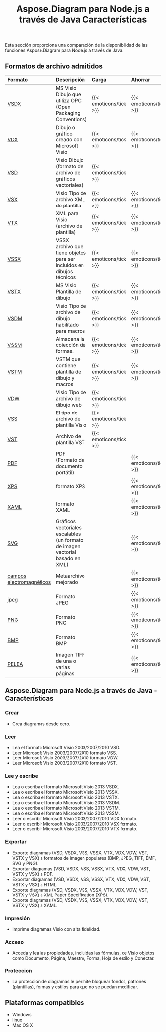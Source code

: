 ﻿---
title: Aspose.Diagram para Node.js a través de Java Características
type: docs
weight: 10
url: /es/java/aspose-diagram-for-node-js-via-java-features/
description: Visio Diagram node.js a través de Java API La lista de funciones incluye leer, escribir, exportar, imprimir y acceder Microsoft Visio 2003, 2007, 2010, 2013, VSD, VSSM, 07618334181, 076193419344193419341934193419341934193419341934193419341934193419341934193419341N.
---
Esta sección proporciona una comparación de la disponibilidad de las funciones Aspose.Diagram para Node.js a través de Java.
## **Formatos de archivo admitidos**

|**Formato**|**Descripción**|**Carga**|**Ahorrar**|**Observaciones**|
|:- |:- |:- |:- |:- |
|[VSDX](https://docs.fileformat.com/visio/vsdx/)|MS Visio Dibujo que utiliza OPC (Open Packaging Conventions)|{{< emoticons/tick >}}|{{< emoticons/tick >}}||
|[VDX](https://docs.fileformat.com/visio/vdx/)|Dibujo o gráfico creado con Microsoft Visio|{{< emoticons/tick >}}|{{< emoticons/tick >}}||
|[VSD](https://docs.fileformat.com/visio/vsd/)|Visio Dibujo (formato de archivo de gráficos vectoriales)|{{< emoticons/tick >}}|||
|[VSX](https://docs.fileformat.com/visio/vsx/)|Visio Tipo de archivo XML de plantilla|{{< emoticons/tick >}}|{{< emoticons/tick >}}||
|[VTX](https://docs.fileformat.com/visio/vtx/)|XML para Visio (archivo de plantilla)|{{< emoticons/tick >}}|{{< emoticons/tick >}}||
|[VSSX](https://docs.fileformat.com/visio/vssx/)|VSSX archivo que tiene objetos para ser incluidos en dibujos técnicos|{{< emoticons/tick >}}|{{< emoticons/tick >}}||
|[VSTX](https://docs.fileformat.com/visio/vstx/)|MS Visio Plantilla de dibujo|{{< emoticons/tick >}}|{{< emoticons/tick >}}||
|[VSDM](https://docs.fileformat.com/visio/vsdm/)|Visio Tipo de archivo de dibujo habilitado para macros|{{< emoticons/tick >}}|{{< emoticons/tick >}}||
|[VSSM](https://docs.fileformat.com/visio/vssm/)|Almacena la colección de formas.|{{< emoticons/tick >}}|{{< emoticons/tick >}}||
|[VSTM](https://docs.fileformat.com/visio/vstm/)|VSTM que contiene plantilla de dibujo y macros|{{< emoticons/tick >}}|{{< emoticons/tick >}}||
|[VDW](https://docs.fileformat.com/visio/vdw/)|Visio Tipo de archivo de dibujo web|{{< emoticons/tick >}}|||
|[VSS](https://docs.fileformat.com/visio/vss/)|El tipo de archivo de plantilla Visio|{{< emoticons/tick >}}|||
|[VST](https://docs.fileformat.com/visio/vst/)|Archivo de plantilla VST|{{< emoticons/tick >}}|||
|[PDF](https://docs.fileformat.com/pdf/)|PDF (Formato de documento portátil)||{{< emoticons/tick >}}||
|[XPS](https://docs.fileformat.com/page-description-language/xps/)|formato XPS||{{< emoticons/tick >}}||
|[XAML](https://docs.fileformat.com/web/xaml/)|formato XAML||{{< emoticons/tick >}}||
|[SVG](https://docs.fileformat.com/specification/page-description-language/svg/)|Gráficos vectoriales escalables (un formato de imagen vectorial basado en XML)||{{< emoticons/tick >}}||
|[campos electromagnéticos](https://docs.fileformat.com/image/emf/)|Metaarchivo mejorado||{{< emoticons/tick >}}||
|[jpeg](https://docs.fileformat.com/image/jpeg/)|Formato JPEG||{{< emoticons/tick >}}||
|[PNG](https://docs.fileformat.com/image/png/)|Formato PNG||{{< emoticons/tick >}}||
|[BMP](https://docs.fileformat.com/image/bmp/)|Formato BMP||{{< emoticons/tick >}}||
|[PELEA](https://docs.fileformat.com/image/tiff/)|Imagen TIFF de una o varias páginas||{{< emoticons/tick >}}||
## **Aspose.Diagram para Node.js a través de Java - Características**
### **Crear**
- Crea diagramas desde cero.
### **Leer**
- Lea el formato Microsoft Visio 2003/2007/2010 VSD.
- Leer Microsoft Visio 2003/2007/2010 formato VSS.
- Leer Microsoft Visio 2003/2007/2010 formato VDW.
- Leer Microsoft Visio 2003/2007/2010 formato VST.
### **Lee y escribe**
- Lea o escriba el formato Microsoft Visio 2013 VSDX.
- Lea o escriba el formato Microsoft Visio 2013 VSSX.
- Lea o escriba el formato Microsoft Visio 2013 VSTX.
- Lea o escriba el formato Microsoft Visio 2013 VSDM.
- Lea o escriba el formato Microsoft Visio 2013 VSTM.
- Lea o escriba el formato Microsoft Visio 2013 VSSM.
- Leer o escribir Microsoft Visio 2003/2007/2010 VDX formato.
- Leer o escribir Microsoft Visio 2003/2007/2010 VSX formato.
- Leer o escribir Microsoft Visio 2003/2007/2010 VTX formato.
### **Exportar**
- Exporte diagramas (VSD, VSDX, VSS, VSSX, VTX, VDX, VDW, VST, VSTX y VSX) a formatos de imagen populares (BMP, JPEG, TIFF, EMF, SVG y PNG).
- Exportar diagramas (VSD, VSDX, VSS, VSSX, VTX, VDX, VDW, VST, VSTX y VSX) a PDF.
- Exportar diagramas (VSD, VSDX, VSS, VSSX, VTX, VDX, VDW, VST, VSTX y VSX) a HTML.
- Exporte diagramas (VSD, VSDX, VSS, VSSX, VTX, VDX, VDW, VST, VSTX y VSX) a XML Paper Specification (XPS).
- Exporte diagramas (VSD, VSDX, VSS, VSSX, VTX, VDX, VDW, VST, VSTX y VSX) a XAML.
### **Impresión**
- Imprime diagramas Visio con alta fidelidad.
### **Acceso**
- Acceda y lea las propiedades, incluidas las fórmulas, de Visio objetos como Documento, Página, Maestro, Forma, Hoja de estilo y Conectar.
### **Proteccion**
- La protección de diagramas le permite bloquear fondos, patrones (plantillas), formas y estilos para que no se puedan modificar.
## **Plataformas compatibles**
- Windows
- linux
- Mac OS X
